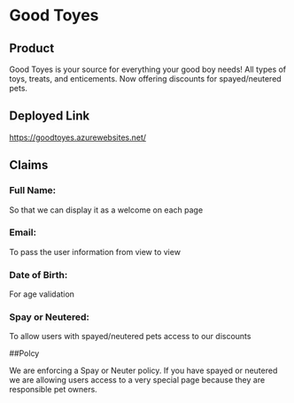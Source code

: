 # Good Toyes
## Product

Good Toyes is your source for everything your good boy needs! All types of toys, treats, and enticements. Now offering discounts for spayed/neutered pets.

## Deployed Link
https://goodtoyes.azurewebsites.net/

## Claims

### Full Name:
So that we can display it as a welcome on each page

### Email:
To pass the user information from view to view

### Date of Birth:
For age validation

### Spay or Neutered:
To allow users with spayed/neutered pets access to our discounts

##Polcy

We are enforcing a Spay or Neuter policy.  If you have spayed or neutered we are allowing users access to a very special page because they are responsible pet owners.
